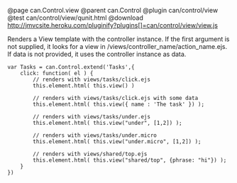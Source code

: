 @page can.Control.view 
@parent can.Control
@plugin can/control/view
@test can/control/view/qunit.html
@download http://jmvcsite.heroku.com/pluginify?plugins[]=can/control/view/view.js

Renders a View template with the controller instance. If the first argument
is not supplied, it looks for a view in /views/controller_name/action_name.ejs.
If data is not provided, it uses the controller instance as data.

	var Tasks = can.Control.extend('Tasks',{
		click: function( el ) {
			// renders with views/tasks/click.ejs
			this.element.html( this.view() )

			// renders with views/tasks/click.ejs with some data
			this.element.html( this.view({ name : 'The task' }) );

			// renders with views/tasks/under.ejs
			this.element.html( this.view("under", [1,2]) );

			// renders with views/tasks/under.micro 
			this.element.html( this.view("under.micro", [1,2]) );

			// renders with views/shared/top.ejs
			this.element.html( this.view("shared/top", {phrase: "hi"}) );
		}
	})